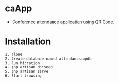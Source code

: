 # caApp
- Conference attendance application using QR Code.

# Installation
    1. Clone
    2. Create database named attendanceappdb
    3. Run Migration
    4. php artisan db:seed
    5. php artisan serve
    6. Start browsing
